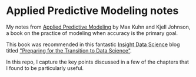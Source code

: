 # Applied Predictive Modeling notes

My notes from [Applied Predictive Modeling](http://appliedpredictivemodeling.com/) by Max Kuhn and Kjell Johnson, a book on the practice of modeling when accuracy is the primary goal.

This book was recommended in this fantastic [Insight Data Science](http://insightdatascience.com/) blog titled ["Preparing for the Transition to Data Science"](https://blog.insightdatascience.com/preparing-for-the-transition-to-data-science-e9194c90b42c#.mtk8tbarz).

In this repo, I capture the key points discussed in a few of the chapters that I found to be particularly useful.
